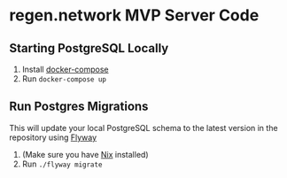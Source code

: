 # regen.network MVP Server Code

## Starting PostgreSQL Locally

1. Install [docker-compose](https://docs.docker.com/compose/install/)
2. Run `docker-compose up`

## Run Postgres Migrations

This will update your local PostgreSQL schema to the latest version in the repository
using [Flyway](https://flywaydb.org/)

1. (Make sure you have [Nix](https://nixos.org/nix/) installed)
2. Run `./flyway migrate`
